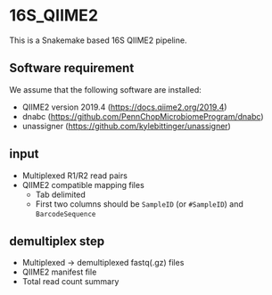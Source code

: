 # 16S_QIIME2
This is a Snakemake based 16S QIIME2 pipeline.

## Software requirement
We assume that the following software are installed:
- QIIME2 version 2019.4 (https://docs.qiime2.org/2019.4)
- dnabc (https://github.com/PennChopMicrobiomeProgram/dnabc)
- unassigner (https://github.com/kylebittinger/unassigner)

## input
- Multiplexed R1/R2 read pairs
- QIIME2 compatible mapping files
  - Tab delimited
  - First two columns should be `SampleID` (or `#SampleID`) and `BarcodeSequence`

## demultiplex step
- Multiplexed -> demultiplexed fastq(.gz) files
- QIIME2 manifest file
- Total read count summary
